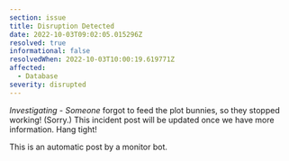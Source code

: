 ```yaml
---
section: issue
title: Disruption Detected
date: 2022-10-03T09:02:05.015296Z
resolved: true
informational: false
resolvedWhen: 2022-10-03T10:00:19.619771Z
affected:
  - Database
severity: disrupted
---
```

*Investigating* - _Someone_ forgot to feed the plot bunnies, so they stopped working! (Sorry.) This incident post will be updated once we have more information. Hang tight!

This is an automatic post by a monitor bot.
        